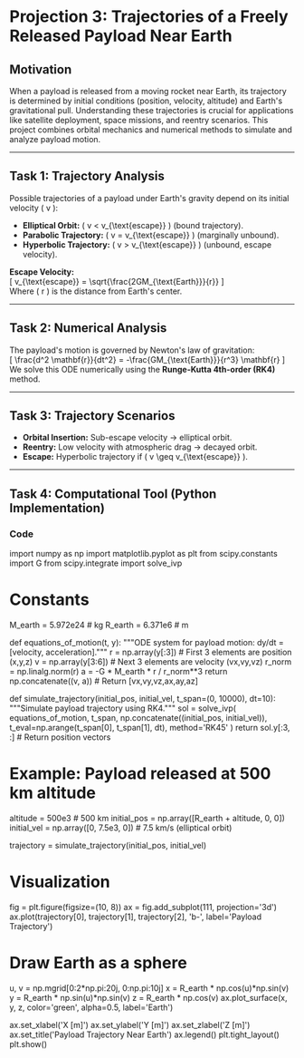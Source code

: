 # Projection 3: Trajectories of a Freely Released Payload Near Earth

## Motivation
When a payload is released from a moving rocket near Earth, its trajectory is determined by initial conditions (position, velocity, altitude) and Earth's gravitational pull. Understanding these trajectories is crucial for applications like satellite deployment, space missions, and reentry scenarios. This project combines orbital mechanics and numerical methods to simulate and analyze payload motion.

---

## Task 1: Trajectory Analysis
Possible trajectories of a payload under Earth's gravity depend on its initial velocity \( v \):  
- **Elliptical Orbit:** \( v < v_{\text{escape}} \) (bound trajectory).  
- **Parabolic Trajectory:** \( v = v_{\text{escape}} \) (marginally unbound).  
- **Hyperbolic Trajectory:** \( v > v_{\text{escape}} \) (unbound, escape velocity).  

**Escape Velocity:**  
\[
v_{\text{escape}} = \sqrt{\frac{2GM_{\text{Earth}}}{r}}
\]  
Where \( r \) is the distance from Earth's center.

---

## Task 2: Numerical Analysis
The payload's motion is governed by Newton's law of gravitation:  
\[
\frac{d^2 \mathbf{r}}{dt^2} = -\frac{GM_{\text{Earth}}}{r^3} \mathbf{r}
\]  
We solve this ODE numerically using the **Runge-Kutta 4th-order (RK4)** method.

---

## Task 3: Trajectory Scenarios
- **Orbital Insertion:** Sub-escape velocity → elliptical orbit.  
- **Reentry:** Low velocity with atmospheric drag → decayed orbit.  
- **Escape:** Hyperbolic trajectory if \( v \geq v_{\text{escape}} \).

---

## Task 4: Computational Tool (Python Implementation)

### Code
import numpy as np
import matplotlib.pyplot as plt
from scipy.constants import G
from scipy.integrate import solve_ivp

# Constants
M_earth = 5.972e24  # kg
R_earth = 6.371e6   # m

def equations_of_motion(t, y):
    """ODE system for payload motion: dy/dt = [velocity, acceleration]."""
    r = np.array(y[:3])       # First 3 elements are position (x,y,z)
    v = np.array(y[3:6])      # Next 3 elements are velocity (vx,vy,vz)
    r_norm = np.linalg.norm(r)
    a = -G * M_earth * r / r_norm**3
    return np.concatenate((v, a))  # Return [vx,vy,vz,ax,ay,az]

def simulate_trajectory(initial_pos, initial_vel, t_span=(0, 10000), dt=10):
    """Simulate payload trajectory using RK4."""
    sol = solve_ivp(
        equations_of_motion,
        t_span,
        np.concatenate((initial_pos, initial_vel)),
        t_eval=np.arange(t_span[0], t_span[1], dt),
        method='RK45'
    )
    return sol.y[:3, :]  # Return position vectors

# Example: Payload released at 500 km altitude
altitude = 500e3  # 500 km
initial_pos = np.array([R_earth + altitude, 0, 0])
initial_vel = np.array([0, 7.5e3, 0])  # 7.5 km/s (elliptical orbit)

trajectory = simulate_trajectory(initial_pos, initial_vel)

# Visualization
fig = plt.figure(figsize=(10, 8))
ax = fig.add_subplot(111, projection='3d')
ax.plot(trajectory[0], trajectory[1], trajectory[2], 'b-', label='Payload Trajectory')

# Draw Earth as a sphere
u, v = np.mgrid[0:2*np.pi:20j, 0:np.pi:10j]
x = R_earth * np.cos(u)*np.sin(v)
y = R_earth * np.sin(u)*np.sin(v)
z = R_earth * np.cos(v)
ax.plot_surface(x, y, z, color='green', alpha=0.5, label='Earth')

ax.set_xlabel('X [m]')
ax.set_ylabel('Y [m]')
ax.set_zlabel('Z [m]')
ax.set_title('Payload Trajectory Near Earth')
ax.legend()
plt.tight_layout()
plt.show()